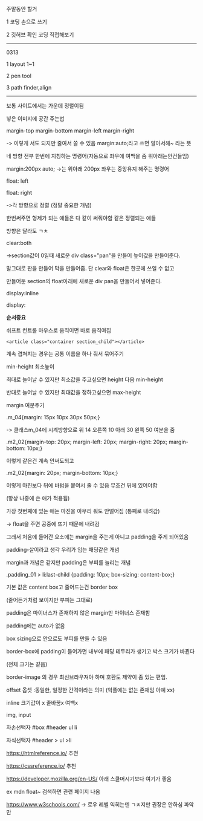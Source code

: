 주말동안 할거

1 코딩 손으로 쓰기

2 깃허브 확인 코딩 직접해보기





---





0313



1 layout 1~1



2 pen tool



3 path finder,align



---

보통 사이트에서는 가운데 정렬이됨 



넣은 이미지에 공간 주는법

margin-top margin-bottom margin-left margin-right

-> 이렇게 서도 되지만 줄여서 쓸 수 있음 margin:auto;라고 쓰면 알아서해~ 라는 뜻

네 방향 전부 한번에 지칭하는 명령어(자동으로 좌우에 여백을 줌 위아래는안건들임)

margin:200px auto; ->는 위아래 200px 좌우는 중앙유지 해주는 명령어



float: left

float: right

->각 방향으로 정렬 (정말 중요한 개념) 

  한번써주면 형제가 되는 애들은 다 같이 써줘야함 같은 정렬되는 애들

방향은 달라도 ㄱㅊ

clear:both

->section값이 0일때 새로운 div class="pan"을 만들어 높이값을 만들어준다.

말그대로 판을 만들어 막을 만들어줌. 단 clear와 float은 한곳에 쓰일 수 없고

만들어둔 section의 float아래에 새로운 div pan을 만들어서 넣어준다.

display:inline

display:



**순서중요**

쉬프트 컨트롤 마우스로 움직이면 바로 움직여짐



```<article class="container section_child"></article>```

계속 겹쳐지는  경우는 공통 이름을 하나 줘서 묶어주기





min-height 최소높이

최대로 늘어날 수 있지만 최소값을 주고싶으면 height 다음 min-height

반대로 늘어날 수 있지만 최대값을 정하고싶으면 max-height



margin 여분주기

.m_04{margin: 15px 10px 30px 50px;} 

-> 클래스m_04에  시계방향으로 위 14 오른쪽 10 아래 30 왼쪽 50 여분을 줌

.m2_02{margin-top: 20px; margin-left: 20px; margin-right: 20px; margin-bottom: 10px;}

이렇게 같은건 계속 안써도되고

.m2_02{margin: 20px; margin-bottom: 10px;}

이렇게 마진보다 뒤에 바텀을 붙여서 줄 수 있음 무조건 뒤에 있어야함

(항상 나중에 쓴 애가 적용됨)



가장 첫번째에 있는 애는 마진을 아무리 줘도 안떨어짐 (통째로 내려감)

-> float을 주면 공중에 뜨기 때문에 내려감

그래서 처음에 들어간 요소에는 margin을 주는게 아니고 padding을 주게 되어있음



padding-살이라고 생각 우리가 입는 패딩같은 개념

margin과 개념은 같지만 padding은 부피를 늘리는 개념



.padding_01 > li:last-child {padding: 10px; box-sizing: content-box;}



기본 값은 content box고 줄어드는건 border box

(줄어든거처럼 보이지만 부피는 그대로)

padding은 마이너스가 존재하지 않은 margin만 마이너스 존재함

padding에는 auto가 없음

box sizing으로 안으로도 부피를 만들 수 있음

border-box에 padding이 들어가면 내부에 패딩 테두리가 생기고 박스 크기가 바뀐다

(전체 크기는 같음)

border-image 의 경우 최신브라우져야 하며 호환도 제약이 좀 있는 편임.

offset 옵셋 :동일한, 일정한 간격이라는 의미 (익플에는 없는 존재임 아예 xx)

inline 크기값이 x 줄바꿈x 여백x

img, input



자손선택자 #box #header ul li

자식선택자 #header > ul >li



https://htmlreference.io/ 추천

https://cssreference.io/ 추천

https://developer.mozilla.org/en-US/ 아래 스쿨머시기보다 여기가 좋음

ex mdn float~ 검색하면 관련 페이지 나옴







https://www.w3schools.com/ -> 로우 레벨 익히는덴 ㄱㅊ지만 권장은 안하심 파악만